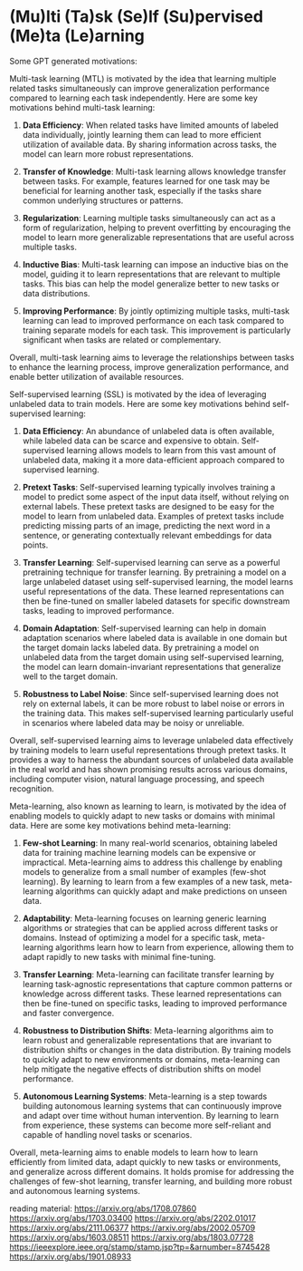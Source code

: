 # (Mu)lti (Ta)sk (Se)lf (Su)pervised (Me)ta (Le)arning

Some GPT generated motivations:

Multi-task learning (MTL) is motivated by the idea that learning multiple related tasks simultaneously can improve generalization performance compared to learning each task independently. Here are some key motivations behind multi-task learning:

1. **Data Efficiency**: When related tasks have limited amounts of labeled data individually, jointly learning them can lead to more efficient utilization of available data. By sharing information across tasks, the model can learn more robust representations.

2. **Transfer of Knowledge**: Multi-task learning allows knowledge transfer between tasks. For example, features learned for one task may be beneficial for learning another task, especially if the tasks share common underlying structures or patterns.

3. **Regularization**: Learning multiple tasks simultaneously can act as a form of regularization, helping to prevent overfitting by encouraging the model to learn more generalizable representations that are useful across multiple tasks.

4. **Inductive Bias**: Multi-task learning can impose an inductive bias on the model, guiding it to learn representations that are relevant to multiple tasks. This bias can help the model generalize better to new tasks or data distributions.

5. **Improving Performance**: By jointly optimizing multiple tasks, multi-task learning can lead to improved performance on each task compared to training separate models for each task. This improvement is particularly significant when tasks are related or complementary.

Overall, multi-task learning aims to leverage the relationships between tasks to enhance the learning process, improve generalization performance, and enable better utilization of available resources.

Self-supervised learning (SSL) is motivated by the idea of leveraging unlabeled data to train models. Here are some key motivations behind self-supervised learning:

1. **Data Efficiency**: An abundance of unlabeled data is often available, while labeled data can be scarce and expensive to obtain. Self-supervised learning allows models to learn from this vast amount of unlabeled data, making it a more data-efficient approach compared to supervised learning.

2. **Pretext Tasks**: Self-supervised learning typically involves training a model to predict some aspect of the input data itself, without relying on external labels. These pretext tasks are designed to be easy for the model to learn from unlabeled data. Examples of pretext tasks include predicting missing parts of an image, predicting the next word in a sentence, or generating contextually relevant embeddings for data points.

3. **Transfer Learning**: Self-supervised learning can serve as a powerful pretraining technique for transfer learning. By pretraining a model on a large unlabeled dataset using self-supervised learning, the model learns useful representations of the data. These learned representations can then be fine-tuned on smaller labeled datasets for specific downstream tasks, leading to improved performance.

4. **Domain Adaptation**: Self-supervised learning can help in domain adaptation scenarios where labeled data is available in one domain but the target domain lacks labeled data. By pretraining a model on unlabeled data from the target domain using self-supervised learning, the model can learn domain-invariant representations that generalize well to the target domain.

5. **Robustness to Label Noise**: Since self-supervised learning does not rely on external labels, it can be more robust to label noise or errors in the training data. This makes self-supervised learning particularly useful in scenarios where labeled data may be noisy or unreliable.

Overall, self-supervised learning aims to leverage unlabeled data effectively by training models to learn useful representations through pretext tasks. It provides a way to harness the abundant sources of unlabeled data available in the real world and has shown promising results across various domains, including computer vision, natural language processing, and speech recognition.

Meta-learning, also known as learning to learn, is motivated by the idea of enabling models to quickly adapt to new tasks or domains with minimal data. Here are some key motivations behind meta-learning:

1. **Few-shot Learning**: In many real-world scenarios, obtaining labeled data for training machine learning models can be expensive or impractical. Meta-learning aims to address this challenge by enabling models to generalize from a small number of examples (few-shot learning). By learning to learn from a few examples of a new task, meta-learning algorithms can quickly adapt and make predictions on unseen data.

2. **Adaptability**: Meta-learning focuses on learning generic learning algorithms or strategies that can be applied across different tasks or domains. Instead of optimizing a model for a specific task, meta-learning algorithms learn how to learn from experience, allowing them to adapt rapidly to new tasks with minimal fine-tuning.

3. **Transfer Learning**: Meta-learning can facilitate transfer learning by learning task-agnostic representations that capture common patterns or knowledge across different tasks. These learned representations can then be fine-tuned on specific tasks, leading to improved performance and faster convergence.

4. **Robustness to Distribution Shifts**: Meta-learning algorithms aim to learn robust and generalizable representations that are invariant to distribution shifts or changes in the data distribution. By training models to quickly adapt to new environments or domains, meta-learning can help mitigate the negative effects of distribution shifts on model performance.

5. **Autonomous Learning Systems**: Meta-learning is a step towards building autonomous learning systems that can continuously improve and adapt over time without human intervention. By learning to learn from experience, these systems can become more self-reliant and capable of handling novel tasks or scenarios.

Overall, meta-learning aims to enable models to learn how to learn efficiently from limited data, adapt quickly to new tasks or environments, and generalize across different domains. It holds promise for addressing the challenges of few-shot learning, transfer learning, and building more robust and autonomous learning systems.


reading material:
https://arxiv.org/abs/1708.07860
https://arxiv.org/abs/1703.03400
https://arxiv.org/abs/2202.01017
https://arxiv.org/abs/2111.06377
https://arxiv.org/abs/2002.05709
https://arxiv.org/abs/1603.08511
https://arxiv.org/abs/1803.07728
https://ieeexplore.ieee.org/stamp/stamp.jsp?tp=&arnumber=8745428
https://arxiv.org/abs/1901.08933
